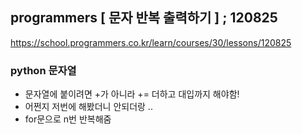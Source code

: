 ## programmers [ 문자 반복 출력하기 ] ; 120825

<https://school.programmers.co.kr/learn/courses/30/lessons/120825>

### python 문자열

- 문자열에 붙이려면 +가 아니라 += 더하고 대입까지 해야함!
- 어쩐지 저번에 해봤더니 안되더랑 ..
- for문으로 n번 반복해줌

####
